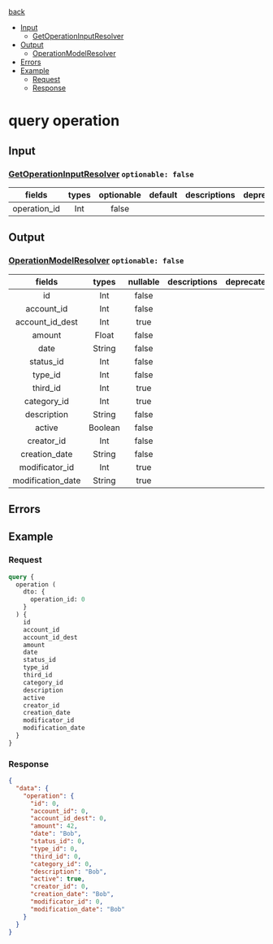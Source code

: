 [back](../tableOfContent.md)
* [Input](#input)
  * [GetOperationInputResolver](#getoperationinputresolver-optionable-false)
* [Output](#output)
  * [OperationModelResolver](#operationmodelresolver-optionable-false)
* [Errors](#errors)
* [Example](#example)
  * [Request](#request)
  * [Response](#response)

# query operation
 
## Input
### [GetOperationInputResolver](../assets/inputs/getoperationinputresolver.md) `optionable: false`
| fields |types |optionable |default |descriptions |deprecated |
| :----:  |:---:  |:--------:  |:-----:  |:----------:  |:--------:  |
| operation_id |Int |false | | | 

## Output
### [OperationModelResolver](../assets/types/operationmodelresolver.md) `optionable: false`
| fields |types |nullable |descriptions |deprecated |
| :----:  |:---:  |:--------:  |:----------:  |:--------:  |
| id |Int |false | | |
| account_id |Int |false | | |
| account_id_dest |Int |true | | |
| amount |Float |false | | |
| date |String |false | | |
| status_id |Int |false | | |
| type_id |Int |false | | |
| third_id |Int |true | | |
| category_id |Int |true | | |
| description |String |false | | |
| active |Boolean |false | | |
| creator_id |Int |false | | |
| creation_date |String |false | | |
| modificator_id |Int |true | | |
| modification_date |String |true | | 

## Errors
## Example
### Request
```graphql
query {
  operation (
    dto: {
      operation_id: 0
    }
  ) {
    id
    account_id
    account_id_dest
    amount
    date
    status_id
    type_id
    third_id
    category_id
    description
    active
    creator_id
    creation_date
    modificator_id
    modification_date
  }
}
```
### Response
```json
{
  "data": {
    "operation": {
      "id": 0,
      "account_id": 0,
      "account_id_dest": 0,
      "amount": 42,
      "date": "Bob",
      "status_id": 0,
      "type_id": 0,
      "third_id": 0,
      "category_id": 0,
      "description": "Bob",
      "active": true,
      "creator_id": 0,
      "creation_date": "Bob",
      "modificator_id": 0,
      "modification_date": "Bob"
    }
  }
}
```
